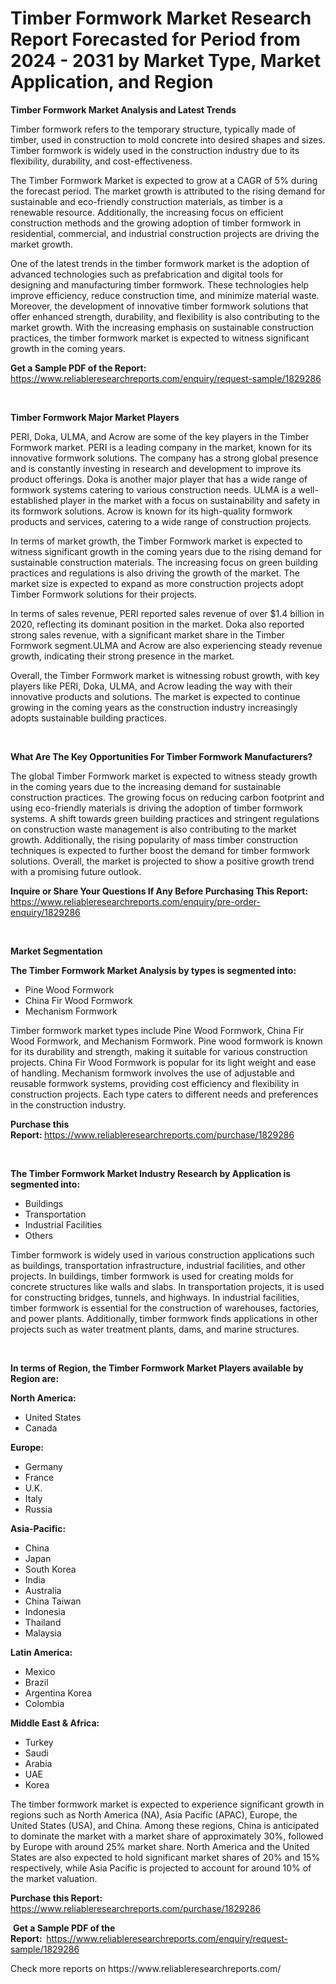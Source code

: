 <p><h1>Timber Formwork Market Research Report Forecasted for Period from 2024 -  2031 by Market Type, Market Application, and Region</h1></p><p><strong>Timber Formwork Market Analysis and Latest Trends</strong></p>
<p><p>Timber formwork refers to the temporary structure, typically made of timber, used in construction to mold concrete into desired shapes and sizes. Timber formwork is widely used in the construction industry due to its flexibility, durability, and cost-effectiveness.</p><p>The Timber Formwork Market is expected to grow at a CAGR of 5% during the forecast period. The market growth is attributed to the rising demand for sustainable and eco-friendly construction materials, as timber is a renewable resource. Additionally, the increasing focus on efficient construction methods and the growing adoption of timber formwork in residential, commercial, and industrial construction projects are driving the market growth.</p><p>One of the latest trends in the timber formwork market is the adoption of advanced technologies such as prefabrication and digital tools for designing and manufacturing timber formwork. These technologies help improve efficiency, reduce construction time, and minimize material waste. Moreover, the development of innovative timber formwork solutions that offer enhanced strength, durability, and flexibility is also contributing to the market growth. With the increasing emphasis on sustainable construction practices, the timber formwork market is expected to witness significant growth in the coming years.</p></p>
<p><strong>Get a Sample PDF of the Report:&nbsp;</strong> <a href="https://www.reliableresearchreports.com/enquiry/request-sample/1829286">https://www.reliableresearchreports.com/enquiry/request-sample/1829286</a></p>
<p>&nbsp;</p>
<p><strong>Timber Formwork Major Market Players</strong></p>
<p><p>PERI, Doka, ULMA, and Acrow are some of the key players in the Timber Formwork market. PERI is a leading company in the market, known for its innovative formwork solutions. The company has a strong global presence and is constantly investing in research and development to improve its product offerings. Doka is another major player that has a wide range of formwork systems catering to various construction needs. ULMA is a well-established player in the market with a focus on sustainability and safety in its formwork solutions. Acrow is known for its high-quality formwork products and services, catering to a wide range of construction projects.</p><p>In terms of market growth, the Timber Formwork market is expected to witness significant growth in the coming years due to the rising demand for sustainable construction materials. The increasing focus on green building practices and regulations is also driving the growth of the market. The market size is expected to expand as more construction projects adopt Timber Formwork solutions for their projects.</p><p>In terms of sales revenue, PERI reported sales revenue of over $1.4 billion in 2020, reflecting its dominant position in the market. Doka also reported strong sales revenue, with a significant market share in the Timber Formwork segment.ULMA and Acrow are also experiencing steady revenue growth, indicating their strong presence in the market.</p><p>Overall, the Timber Formwork market is witnessing robust growth, with key players like PERI, Doka, ULMA, and Acrow leading the way with their innovative products and solutions. The market is expected to continue growing in the coming years as the construction industry increasingly adopts sustainable building practices.</p></p>
<p>&nbsp;</p>
<p><strong>What Are The Key Opportunities For Timber Formwork Manufacturers?</strong></p>
<p><p>The global Timber Formwork market is expected to witness steady growth in the coming years due to the increasing demand for sustainable construction practices. The growing focus on reducing carbon footprint and using eco-friendly materials is driving the adoption of timber formwork systems. A shift towards green building practices and stringent regulations on construction waste management is also contributing to the market growth. Additionally, the rising popularity of mass timber construction techniques is expected to further boost the demand for timber formwork solutions. Overall, the market is projected to show a positive growth trend with a promising future outlook.</p></p>
<p><strong>Inquire or Share Your Questions If Any Before Purchasing This Report:</strong> <a href="https://www.reliableresearchreports.com/enquiry/pre-order-enquiry/1829286">https://www.reliableresearchreports.com/enquiry/pre-order-enquiry/1829286</a></p>
<p>&nbsp;</p>
<p><strong>Market Segmentation</strong></p>
<p><strong>The Timber Formwork Market Analysis by types is segmented into:</strong></p>
<p><ul><li>Pine Wood Formwork</li><li>China Fir Wood Formwork</li><li>Mechanism Formwork</li></ul></p>
<p><p>Timber formwork market types include Pine Wood Formwork, China Fir Wood Formwork, and Mechanism Formwork. Pine wood formwork is known for its durability and strength, making it suitable for various construction projects. China Fir Wood Formwork is popular for its light weight and ease of handling. Mechanism formwork involves the use of adjustable and reusable formwork systems, providing cost efficiency and flexibility in construction projects. Each type caters to different needs and preferences in the construction industry.</p></p>
<p><strong>Purchase this Report:&nbsp;</strong><a href="https://www.reliableresearchreports.com/purchase/1829286">https://www.reliableresearchreports.com/purchase/1829286</a></p>
<p>&nbsp;</p>
<p><strong>The Timber Formwork Market Industry Research by Application is segmented into:</strong></p>
<p><ul><li>Buildings</li><li>Transportation</li><li>Industrial Facilities</li><li>Others</li></ul></p>
<p><p>Timber formwork is widely used in various construction applications such as buildings, transportation infrastructure, industrial facilities, and other projects. In buildings, timber formwork is used for creating molds for concrete structures like walls and slabs. In transportation projects, it is used for constructing bridges, tunnels, and highways. In industrial facilities, timber formwork is essential for the construction of warehouses, factories, and power plants. Additionally, timber formwork finds applications in other projects such as water treatment plants, dams, and marine structures.</p></p>
<p>&nbsp;</p>
<p><strong>In terms of Region, the Timber Formwork Market Players available by Region are:</strong></p>
<p>
    <p> <strong> North America: </strong>
        <ul>
            <li>United States</li>
            <li>Canada</li>
        </ul>
        </p> 
    <p> <strong> Europe: </strong>
        <ul>
            <li>Germany</li>
            <li>France</li>
            <li>U.K.</li>
            <li>Italy</li>
            <li>Russia</li>
        </ul>
        </p> 
    <p> <strong> Asia-Pacific: </strong>
        <ul>
            <li>China</li>
            <li>Japan</li>
            <li>South Korea</li>
            <li>India</li>
            <li>Australia</li>
            <li>China Taiwan</li>
            <li>Indonesia</li>
            <li>Thailand</li>
            <li>Malaysia</li>
        </ul>
        </p> 
    <p> <strong> Latin America: </strong>
        <ul>
            <li>Mexico</li>
            <li>Brazil</li>
            <li>Argentina Korea</li>
            <li>Colombia</li>
        </ul>
        </p> 
    <p> <strong> Middle East & Africa: </strong>
        <ul>
            <li>Turkey</li>
            <li>Saudi</li>
            <li>Arabia</li>
            <li>UAE</li>
            <li>Korea</li>
        </ul>
    </p>
    </p>
<p><p>The timber formwork market is expected to experience significant growth in regions such as North America (NA), Asia Pacific (APAC), Europe, the United States (USA), and China. Among these regions, China is anticipated to dominate the market with a market share of approximately 30%, followed by Europe with around 25% market share. North America and the United States are also expected to hold significant market shares of 20% and 15% respectively, while Asia Pacific is projected to account for around 10% of the market valuation.</p></p>
<p><strong>Purchase this Report: </strong><a href="https://www.reliableresearchreports.com/purchase/1829286">https://www.reliableresearchreports.com/purchase/1829286</a></p>
<p>&nbsp;<strong>Get a Sample PDF of the Report:&nbsp;&nbsp;</strong><a href="https://www.reliableresearchreports.com/enquiry/request-sample/1829286">https://www.reliableresearchreports.com/enquiry/request-sample/1829286</a></p>
<p><strong></strong></p>
<p>Check more reports on https://www.reliableresearchreports.com/</p>